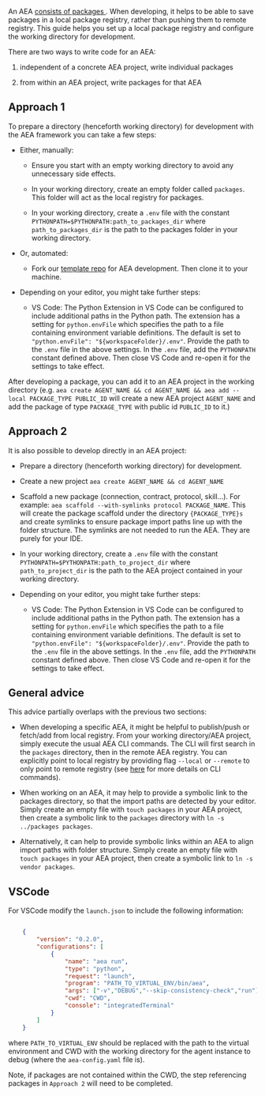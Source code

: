

An AEA <a href="../package-imports">consists of packages </a>. When developing, it helps to be able to save packages in a local package registry, rather than pushing them to remote registry. This guide helps you set up a local package registry and configure the working directory for development.

There are two ways to write code for an AEA:

1. independent of a concrete AEA project, write individual packages

2. from within an AEA project, write packages for that AEA

## Approach 1

To prepare a directory (henceforth working directory) for development with the AEA framework you can take a few steps:

- Either, manually:

	- Ensure you start with an empty working directory to avoid any unnecessary side effects.

	- In your working directory, create an empty folder called `packages`. This folder will act as the local registry for packages.

	- In your working directory, create a `.env` file with the constant `PYTHONPATH=$PYTHONPATH:path_to_packages_dir` where `path_to_packages_dir` is the path to the packages folder in your working directory.

- Or, automated:

	- Fork our <a href="https://github.com/fetchai/agents-template" target="_blank">template repo</a> for AEA development. Then clone it to your machine.

- Depending on your editor, you might take further steps:

	- VS Code: The Python Extension in VS Code can be configured to include additional paths in the Python path. The extension has a setting for `python.envFile` which specifies the path to a file containing environment variable definitions. The default is set to `"python.envFile": "${workspaceFolder}/.env"`. Provide the path to the `.env` file in the above settings. In the `.env` file, add the `PYTHONPATH` constant defined above. Then close VS Code and re-open it for the settings to take effect.

After developing a package, you can add it to an AEA project in the working directory (e.g. `aea create AGENT_NAME && cd AGENT_NAME && aea add --local PACKAGE_TYPE PUBLIC_ID` will create a new AEA project `AGENT_NAME` and add the package of type `PACKAGE_TYPE` with public id `PUBLIC_ID` to it.)

## Approach 2

It is also possible to develop directly in an AEA project:

- Prepare a directory (henceforth working directory) for development.

- Create a new project `aea create AGENT_NAME && cd AGENT_NAME`

- Scaffold a new package (connection, contract, protocol, skill...). For example: `aea scaffold --with-symlinks protocol PACKAGE_NAME`. This will create the package scaffold under the directory `{PACKAGE_TYPE}s` and create symlinks to ensure package import paths line up with the folder structure. The symlinks are not needed to run the AEA. They are purely for your IDE.

- In your working directory, create a `.env` file with the constant `PYTHONPATH=$PYTHONPATH:path_to_project_dir` where `path_to_project_dir` is the path to the AEA project contained in your working directory.

- Depending on your editor, you might take further steps:

	- VS Code: The Python Extension in VS Code can be configured to include additional paths in the Python path. The extension has a setting for `python.envFile` which specifies the path to a file containing environment variable definitions. The default is set to `"python.envFile": "${workspaceFolder}/.env"`. Provide the path to the `.env` file in the above settings. In the `.env` file, add the `PYTHONPATH` constant defined above. Then close VS Code and re-open it for the settings to take effect.

## General advice

This advice partially overlaps with the previous two sections:

- When developing a specific AEA, it might be helpful to publish/push or fetch/add from local registry. From your working directory/AEA project, simply execute the usual AEA CLI commands. The CLI will first search in the `packages` directory, then in the remote AEA registry. You can explicitly point to local registry by providing flag `--local` or `--remote` to only point to remote registry (see <a href="../cli-commands">here</a> for more details on CLI commands).

- When working on an AEA, it may help to provide a symbolic link to the packages directory, so that the import paths are detected by your editor. Simply create an empty file with `touch packages` in your AEA project, then create a symbolic link to the `packages` directory with `ln -s ../packages packages`.

- Alternatively, it can help to provide symbolic links within an AEA to align import paths with folder structure. Simply create an empty file with `touch packages` in your AEA project, then create a symbolic link to `ln -s vendor packages`.


## VSCode
For VSCode modify the ```launch.json``` to include the following information:


``` json

    {
        "version": "0.2.0",
        "configurations": [
            {
                "name": "aea run",
                "type": "python",
                "request": "launch",
                "program": "PATH_TO_VIRTUAL_ENV/bin/aea",
                "args": ["-v","DEBUG","--skip-consistency-check","run"],
                "cwd": "CWD",
                "console": "integratedTerminal"
            }
        ]
    }
```

where ```PATH_TO_VIRTUAL_ENV``` should be replaced with the path to the virtual environment and CWD with the working directory for the agent instance to debug (where the ```aea-config.yaml``` file is).


Note, if packages are not contained within the CWD, the step referencing packages in ```Approach 2``` will need to be completed.
